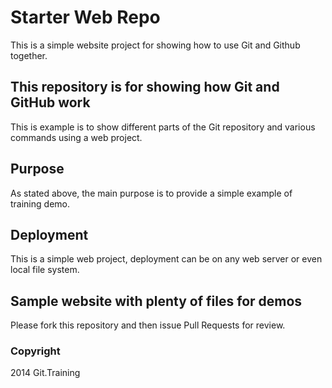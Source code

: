 # Starter Web Repo

This is a simple website project for showing how to use Git and Github together.

## This repository is for showing how Git and GitHub work

This is example is to show different parts of the Git repository and various commands using a web project.

## Purpose

As stated above, the main purpose is to provide a simple example of training demo.

## Deployment

This is a simple web project, deployment can be on any web server or even local file system.

## Sample website with plenty of files for demos

Please fork this repository and then issue Pull Requests for review.

### Copyright

2014 Git.Training

